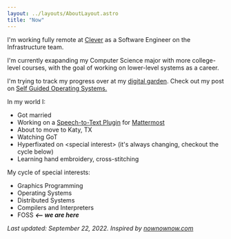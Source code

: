 ```yaml
---
layout: ../layouts/AboutLayout.astro
title: "Now"
---
```


I'm working fully remote at [Clever](https://clever.com) as a Software Engineer on the Infrastructure team.

I'm currently exapanding my Computer Science major with more college-level courses, with the goal of working on lower-level systems as a career.

I'm trying to track my progress over at my [digital garden](https://notes.jakegut.com/Extended%20CS). Check out my post on [Self Guided Operating Systems.](/posts/sg-os/)

In my world I:

- Got married
- Working on a [Speech-to-Text Plugin](https://github.com/jakegut/mattermost-stt-plugin) for [Mattermost](https://mattermost.com/)
- About to move to Katy, TX
- Watching GoT
- Hyperfixated on \<special interest\> (it's always changing, checkout the cycle below)
- Learning hand embroidery, cross-stitching

My cycle of special interests:

- Graphics Programming
- Operating Systems
- Distributed Systems
- Compilers and Interpreters
- FOSS **_<-- we are here_**

<!-- <div id="player"></div> -->
<!-- <script src="https://unpkg.com/webamp"></script>
<script>
  new Webamp({
    initialTracks: [{
        metaData: {
            artist: "The Boy is Mine",
            title: "Brandy & Monica",
        },
        url: "https://sadgrl.online/midis/Boy.mp3",
    }],
    initialSkin: {
        url:
      // Find skins https://skins.webamp.org - download them and          host them on your website!
     "/webamp/Star_Trek_console.wsz"
    },}).renderWhenReady(document.getElementById("player"));
</script> -->

_Last updated: September 22, 2022. Inspired by [nownownow.com](https://nownownow.com/about)_
